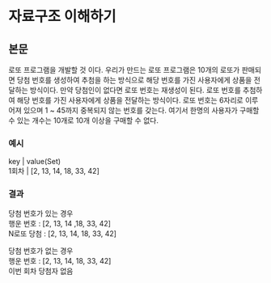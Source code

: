 # 자료구조 이해하기

## 본문
로또 프로그램을 개발할 것 이다.
우리가 만드는 로또 프로그램은 10개의 로또가 판매되면 당첨 번호를 생성하여
추첨을 하는 방식으로 해당 번호를 가진 사용자에게 상품을 전달하는 방식이다.
만약 당첨인이 없다면 로또 번호는 재생성이 된다.
로또 번호를 추첨하여 해당 번호를 가진 사용자에게 상품을 전달하는 방식이다.
로또 번호는 6자리로 이루어져 있으며 1 ~ 45까지 중복되지 않는 번호를 갖는다.
여기서 한명의 사용자가 구매할 수 있는 개수는 10개로 10개 이상을 구매할 수 없다.

### 예시
key   |  value(Set) <br>
1회차   |  [2, 13, 14, 18, 33, 42]

### 결과
당첨 번호가 있는 경우 <br>
행운 번호 : [2, 13, 14 ,18, 33, 42] <br>
N로또 당첨 : [2, 13, 14, 18, 33, 42]

당첨 번호가 없는 경우 <br>
행운 번호 : [2, 13, 14, 18, 33, 42] <br>
이번 회차 당첨자 없음

